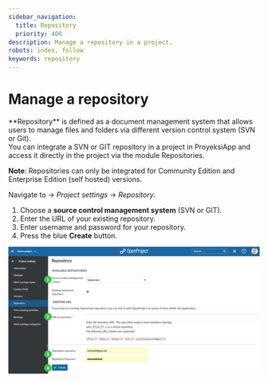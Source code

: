 ```yaml
---
sidebar_navigation:
  title: Repository
  priority: 400
description: Manage a repository in a project.
robots: index, follow
keywords: repository
---
```

# Manage a repository

<div class="glossary">**Repository** is defined as a document management system that allows users to manage files and folders via different version control system (SVN or Git).</div>
You can integrate a SVN or GIT repository in a project in ProyeksiApp and access it directly in the project via the module Repositories.

**Note**: Repositories can only be integrated for Community Edition and Enterprise Edition (self hosted) versions.
</div>

Navigate to -> *Project settings* -> *Repository*.

1. Choose a **source control management system** (SVN or GIT).
2. Enter the URL of your existing repository.
3. Enter username and password for your repository.
4. Press the blue **Create** button.

![User-guide-project-settings-repository](User-guide-project-settings-repository-1581424843016.png)